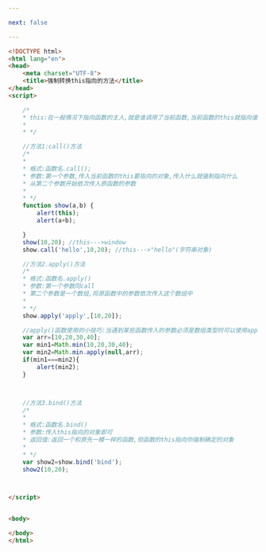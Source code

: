 ```yaml
---

next: false

---
```




<BlogInfo id="172" title="102.强制转换this指向的方法" author="白日梦想猿" pv=0 read_times=0 pre_cost_time="0分53秒" category="js学习" tag_list="['js学习']" create_time="2021.01.11 14:31:54" update_time="2021.01.11 14:57:36" />

```html
<!DOCTYPE html>
<html lang="en">
<head>
    <meta charset="UTF-8">
    <title>强制转换this指向的方法</title>
</head>
<script>

    /*
    * this:在一般情况下指向函数的主人,就是谁调用了当前函数,当前函数的this就指向谁
    *
    * */

    //方法1:call()方法
    /*
    *
    * 格式:函数名.call();
    * 参数:第一个参数,传入当前函数的this要指向的对象,传入什么就强制指向什么
    * 从第二个参数开始依次传入原函数的参数
    *
    * */
    function show(a,b) {
        alert(this);
        alert(a+b);

    }
    show(10,20); //this--->window
    show.call('hello',10,20); //this--->"hello"(字符串对象)

    //方法2.apply()方法
    /*
    * 格式:函数名.apply()
    * 参数:第一个参数同call
    * 第二个参数是一个数组,将原函数中的参数依次传入这个数组中
    *
    * */
    show.apply('apply',[10,20]);

    //apply()函数使用的小技巧:当遇到某些函数传入的参数必须是数组类型时可以使用apply()方法
    var arr=[10,20,30,40];
    var min1=Math.min(10,20,30,40);
    var min2=Math.min.apply(null,arr);
    if(min1===min2){
        alert(min2);
    }



    //方法3.bind()方法
    /*
    *
    * 格式:函数名.bind()
    * 参数:传入this指向的对象即可
    * 返回值:返回一个和原先一模一样的函数,但函数的this指向你强制确定的对象
    *
    * */
    var show2=show.bind('bind');
    show2(10,20);



</script>


<body>

</body>
</html>
```



<ActionBox />
